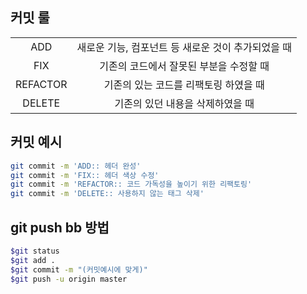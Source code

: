 ## 커밋 룰
|          |                                                    |
| :------: | :------------------------------------------------: |
|   ADD    | 새로운 기능, 컴포넌트 등 새로운 것이 추가되었을 때 |
|   FIX    |      기존의 코드에서 잘못된 부분을 수정할 때       |
| REFACTOR |       기존의 있는 코드를 리팩토링 하였을 때        |
|  DELETE  |          기존의 있던 내용을 삭제하였을 때          |



## 커밋 예시
```bash
git commit -m 'ADD:: 헤더 완성'
git commit -m 'FIX:: 헤더 색상 수정'
git commit -m 'REFACTOR:: 코드 가독성을 높이기 위한 리팩토링'
git commit -m 'DELETE:: 사용하지 않는 태그 삭제'
```

## git push bb 방법
```bash
$git status
$git add . 
$git commit -m "(커밋예시에 맞게)" 
$git push -u origin master
```